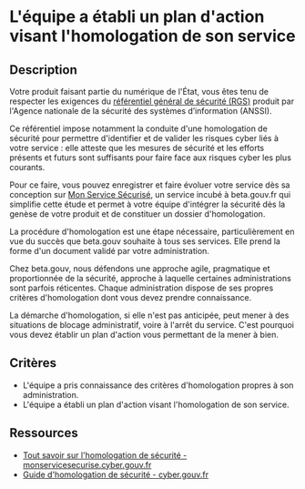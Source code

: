 # L'équipe a établi un plan d'action visant l'homologation de son service

## Description

Votre produit faisant partie du numérique de l'État, vous êtes tenu de
respecter les exigences du [référentiel général de sécurité
(RGS)](https://cyber.gouv.fr/le-referentiel-general-de-securite-rgs)
produit par l'Agence nationale de la sécurité des systèmes
d’information (ANSSI).

Ce référentiel impose notamment la conduite d'une
homologation de sécurité pour permettre d'identifier et de valider
les risques cyber liés à votre service : elle atteste que les mesures
de sécurité et les efforts présents et futurs sont suffisants pour
faire face aux risques cyber les plus courants.

Pour ce faire, vous pouvez enregistrer et faire évoluer votre service
dès sa conception sur
[Mon Service Sécurisé](https://monservicesecurise.cyber.gouv.fr/), un
service incubé à beta.gouv.fr qui simplifie cette étude et permet à
votre équipe d'intégrer la sécurité dès la genèse de votre produit et de
constituer un dossier d'homologation.

La procédure d'homologation est une étape nécessaire, particulièrement en vue du
succès que beta.gouv souhaite à tous ses services. Elle prend la forme d'un
document validé par votre administration.

Chez beta.gouv, nous défendons une approche agile, pragmatique et proportionnée
de la sécurité, approche à laquelle certaines administrations sont parfois
réticentes. Chaque administration dispose de ses propres critères
d'homologation dont vous devez prendre connaissance.

La démarche d'homologation, si elle n'est pas anticipée, peut
mener à des situations de blocage administratif, voire à l'arrêt du service.
C'est pourquoi vous devez établir un plan d'action vous permettant de la mener
à bien.

## Critères

- L'équipe a pris connaissance des critères d'homologation propres à son
administration.
- L'équipe a établi un plan d'action visant l'homologation de son service.

## Ressources

- [Tout savoir sur l'homologation de sécurité - monservicesecurise.cyber.gouv.fr](https://monservicesecurise.cyber.gouv.fr/articles/tout-savoir-sur-lhomologation-de-securite)
- [Guide d'homologation de sécurité - cyber.gouv.fr](https://cyber.gouv.fr/sites/default/files/document/guide-homologation-securite-web-04-2025.pdf)

